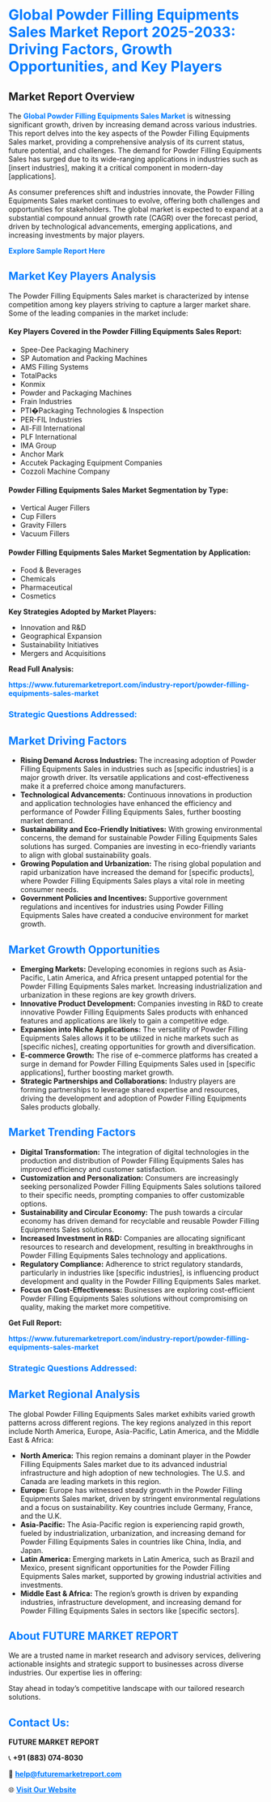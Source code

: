<h1 style="color: #007BFF;">Global Powder Filling Equipments Sales Market Report 2025-2033: Driving Factors, Growth Opportunities, and Key Players</h1>

<section id="overview">
<h2>Market Report Overview</h2>
<p>The <a href="https://www.futuremarketreport.com/industry-report/powder-filling-equipments-sales-market" style="color: #007BFF; text-decoration: none;"><strong>Global Powder Filling Equipments Sales Market</strong></a> is witnessing significant growth, driven by increasing demand across various industries. This report delves into the key aspects of the Powder Filling Equipments Sales market, providing a comprehensive analysis of its current status, future potential, and challenges. The demand for Powder Filling Equipments Sales has surged due to its wide-ranging applications in industries such as [insert industries], making it a critical component in modern-day [applications].</p>
<p>As consumer preferences shift and industries innovate, the Powder Filling Equipments Sales market continues to evolve, offering both challenges and opportunities for stakeholders. The global market is expected to expand at a substantial compound annual growth rate (CAGR) over the forecast period, driven by technological advancements, emerging applications, and increasing investments by major players.</p>
</section>

<section id="overview">
<p><a href="https://www.futuremarketreport.com/request-sample/reportId=104830" style="color: #007BFF; text-decoration: none;"><strong>Explore Sample Report Here</strong></a></p>
</section>

<section id="key-players">
<h2 style="color: #007BFF;">Market Key Players Analysis</h2>
<p>The Powder Filling Equipments Sales market is characterized by intense competition among key players striving to capture a larger market share. Some of the leading companies in the market include:</p>
<h4>Key Players Covered in the Powder Filling Equipments Sales Report:</h4>
<ul><li>Spee-Dee Packaging Machinery</li><li>SP Automation and Packing Machines</li><li>AMS Filling Systems</li><li>TotalPacks</li><li>Konmix</li><li>Powder and Packaging Machines</li><li>Frain Industries</li><li>PTI�Packaging Technologies &amp; Inspection</li><li>PER-FIL Industries</li><li>All-Fill International</li><li>PLF International</li><li>IMA Group</li><li>Anchor Mark</li><li>Accutek Packaging Equipment Companies</li><li>Cozzoli Machine Company</li></ul>
<h4>Powder Filling Equipments Sales Market Segmentation by Type:</h4>
<ul><li>Vertical Auger Fillers</li><li>Cup Fillers</li><li>Gravity Fillers</li><li>Vacuum Fillers</li></ul>

<h4>Powder Filling Equipments Sales Market Segmentation by Application:</h4>
<ul><li>Food &amp; Beverages</li><li>Chemicals</li><li>Pharmaceutical</li><li>Cosmetics</li></ul>
<p><strong>Key Strategies Adopted by Market Players:</strong></p>
<ul>
<li>Innovation and R&D</li>
<li>Geographical Expansion</li>
<li>Sustainability Initiatives</li>
<li>Mergers and Acquisitions</li>
</ul>
</section>

<section>
<p><strong>Read Full Analysis: </strong></p><a href="https://www.futuremarketreport.com/industry-report/powder-filling-equipments-sales-market" style="color: #007BFF; text-decoration: none;"><strong>https://www.futuremarketreport.com/industry-report/powder-filling-equipments-sales-market</strong></a>
<h3 style="color: #007BFF;">Strategic Questions Addressed:</h3>
</section>

<section id="driving-factors">
<h2 style="color: #007BFF;">Market Driving Factors</h2>
<ul>
<li><strong>Rising Demand Across Industries:</strong> The increasing adoption of Powder Filling Equipments Sales in industries such as [specific industries] is a major growth driver. Its versatile applications and cost-effectiveness make it a preferred choice among manufacturers.</li>
<li><strong>Technological Advancements:</strong> Continuous innovations in production and application technologies have enhanced the efficiency and performance of Powder Filling Equipments Sales, further boosting market demand.</li>
<li><strong>Sustainability and Eco-Friendly Initiatives:</strong> With growing environmental concerns, the demand for sustainable Powder Filling Equipments Sales solutions has surged. Companies are investing in eco-friendly variants to align with global sustainability goals.</li>
<li><strong>Growing Population and Urbanization:</strong> The rising global population and rapid urbanization have increased the demand for [specific products], where Powder Filling Equipments Sales plays a vital role in meeting consumer needs.</li>
<li><strong>Government Policies and Incentives:</strong> Supportive government regulations and incentives for industries using Powder Filling Equipments Sales have created a conducive environment for market growth.</li>
</ul>
</section>

<section id="growth-opportunities">
<h2 style="color: #007BFF;">Market Growth Opportunities</h2>
<ul>
<li><strong>Emerging Markets:</strong> Developing economies in regions such as Asia-Pacific, Latin America, and Africa present untapped potential for the Powder Filling Equipments Sales market. Increasing industrialization and urbanization in these regions are key growth drivers.</li>
<li><strong>Innovative Product Development:</strong> Companies investing in R&D to create innovative Powder Filling Equipments Sales products with enhanced features and applications are likely to gain a competitive edge.</li>
<li><strong>Expansion into Niche Applications:</strong> The versatility of Powder Filling Equipments Sales allows it to be utilized in niche markets such as [specific niches], creating opportunities for growth and diversification.</li>
<li><strong>E-commerce Growth:</strong> The rise of e-commerce platforms has created a surge in demand for Powder Filling Equipments Sales used in [specific applications], further boosting market growth.</li>
<li><strong>Strategic Partnerships and Collaborations:</strong> Industry players are forming partnerships to leverage shared expertise and resources, driving the development and adoption of Powder Filling Equipments Sales products globally.</li>
</ul>
</section>

<section id="trending-factors">
<h2 style="color: #007BFF;">Market Trending Factors</h2>
<ul>
<li><strong>Digital Transformation:</strong> The integration of digital technologies in the production and distribution of Powder Filling Equipments Sales has improved efficiency and customer satisfaction.</li>
<li><strong>Customization and Personalization:</strong> Consumers are increasingly seeking personalized Powder Filling Equipments Sales solutions tailored to their specific needs, prompting companies to offer customizable options.</li>
<li><strong>Sustainability and Circular Economy:</strong> The push towards a circular economy has driven demand for recyclable and reusable Powder Filling Equipments Sales solutions.</li>
<li><strong>Increased Investment in R&D:</strong> Companies are allocating significant resources to research and development, resulting in breakthroughs in Powder Filling Equipments Sales technology and applications.</li>
<li><strong>Regulatory Compliance:</strong> Adherence to strict regulatory standards, particularly in industries like [specific industries], is influencing product development and quality in the Powder Filling Equipments Sales market.</li>
<li><strong>Focus on Cost-Effectiveness:</strong> Businesses are exploring cost-efficient Powder Filling Equipments Sales solutions without compromising on quality, making the market more competitive.</li>
</ul>
</section>

<section>
<p><strong>Get Full Report: </strong></p><a href="https://www.futuremarketreport.com/industry-report/powder-filling-equipments-sales-market" style="color: #007BFF; text-decoration: none;"><strong>https://www.futuremarketreport.com/industry-report/powder-filling-equipments-sales-market</strong></a>
<h3 style="color: #007BFF;">Strategic Questions Addressed:</h3>
</section>


<section id="regional-analysis">
<h2 style="color: #007BFF;">Market Regional Analysis</h2>
<p>The global Powder Filling Equipments Sales market exhibits varied growth patterns across different regions. The key regions analyzed in this report include North America, Europe, Asia-Pacific, Latin America, and the Middle East & Africa:</p>
<ul>
<li><strong>North America:</strong> This region remains a dominant player in the Powder Filling Equipments Sales market due to its advanced industrial infrastructure and high adoption of new technologies. The U.S. and Canada are leading markets in this region.</li>
<li><strong>Europe:</strong> Europe has witnessed steady growth in the Powder Filling Equipments Sales market, driven by stringent environmental regulations and a focus on sustainability. Key countries include Germany, France, and the U.K.</li>
<li><strong>Asia-Pacific:</strong> The Asia-Pacific region is experiencing rapid growth, fueled by industrialization, urbanization, and increasing demand for Powder Filling Equipments Sales in countries like China, India, and Japan.</li>
<li><strong>Latin America:</strong> Emerging markets in Latin America, such as Brazil and Mexico, present significant opportunities for the Powder Filling Equipments Sales market, supported by growing industrial activities and investments.</li>
<li><strong>Middle East & Africa:</strong> The region’s growth is driven by expanding industries, infrastructure development, and increasing demand for Powder Filling Equipments Sales in sectors like [specific sectors].</li>
</ul>
</section>

<footer>
<h2 style="color: #007BFF;">About FUTURE MARKET REPORT</h2>
<p>We are a trusted name in market research and advisory services, delivering actionable insights and strategic support to businesses across diverse industries. Our expertise lies in offering:</p>

<p>Stay ahead in today’s competitive landscape with our tailored research solutions.</p>

<h2 style="color: #007BFF;">Contact Us:</h2>
<p><strong>FUTURE MARKET REPORT</strong></p>
<p>📞 <strong>+91 (883) 074-8030</strong></p>
<p>📧 <strong><a href="mailto:help@futuremarketreport.com" style="color: #007BFF;">help@futuremarketreport.com</a></strong></p>
<p>🌐 <strong><a href="https://www.futuremarketreport.com/" style="color: #007BFF;">Visit Our Website</a></strong></p>
</footer>